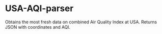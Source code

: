 USA-AQI-parser
==============

Obtains the most fresh data on combined Air Quality Index at USA. Returns JSON with coordinates and AQI.
